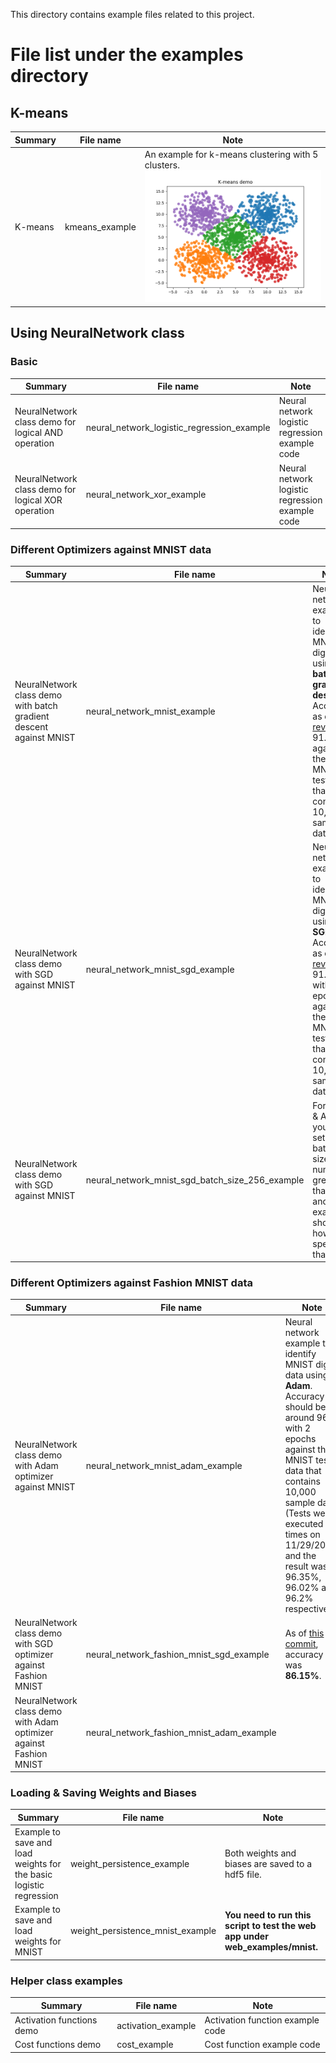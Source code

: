 This directory contains example files related to this project.

# File list under the examples directory

## K-means

| Summary| File name | Note | 
|---|---|---|
|K-means| kmeans_example | An example for k-means clustering with 5 clusters. ![sample](../assets/images/k-means-demo.png)|

## Using NeuralNetwork class
### Basic

| Summary| File name | Note | 
|---|---|---|
| NeuralNetwork class demo for logical AND operation| neural_network_logistic_regression_example | Neural network logistic regression example code |
| NeuralNetwork class demo for logical XOR operation| neural_network_xor_example | Neural network logistic regression example code |

### Different Optimizers against MNIST data

| Summary| File name | Note | 
|---|---|---|
| NeuralNetwork class demo with batch gradient descent against MNIST| neural_network_mnist_example | Neural network example to identify MNIST digit data using the **batch gradient descent**. Accuracy as of [this rev]( https://github.com/hideyukiinada/ml/commit/5b9e4dca610791d5d9f21dd1890e1a27c3002c2a) is 91.0% against the MNIST test data that contains 10,000 sample data. |
| NeuralNetwork class demo with SGD against MNIST|neural_network_mnist_sgd_example | Neural network example to identify MNIST digit data using **SGD**. Accuracy as of [this rev]( https://github.com/hideyukiinada/ml/commit/1cfd9bb688b364309c8dda9cabdc41e72c512b7a) is 91.7% with 5 epochs against the MNIST test data that contains 10,000 sample data. |
| NeuralNetwork class demo with SGD against MNIST|neural_network_mnist_sgd_batch_size_256_example | For SGD & Adam, you can set the batch size to a number greater than 1 and this example shows how to specify that.  |

### Different Optimizers against Fashion MNIST data

| Summary| File name | Note | 
|---|---|---|
| NeuralNetwork class demo with Adam optimizer against MNIST| neural_network_mnist_adam_example | Neural network example to identify MNIST digit data using **Adam**. Accuracy should be around 96% with 2 epochs against the MNIST test data that contains 10,000 sample data. (Tests were executed 3 times on 11/29/2018 and the result was 96.35%, 96.02% and 96.2% respectively) |
| NeuralNetwork class demo with SGD optimizer against Fashion MNIST| neural_network_fashion_mnist_sgd_example | As of [this commit](https://github.com/hideyukiinada/ml/commit/33056cceba92b9b782a1c762c42ab3afa104d5ca), accuracy was __86.15%__. |
| NeuralNetwork class demo with Adam optimizer against Fashion MNIST| neural_network_fashion_mnist_adam_example | |

### Loading & Saving Weights and Biases
| Summary| File name | Note | 
|---|---|---|
|Example to save and load weights for the basic logistic regression | weight_persistence_example | Both weights and biases are saved to a hdf5 file. |
|Example to save and load weights for MNIST | weight_persistence_mnist_example | __You need to run this script to test the web app under web_examples/mnist.__ |

### Helper class examples

| Summary| File name | Note | 
|---|---|---|
|Activation functions demo| activation_example | Activation function example code |
|Cost functions demo| cost_example | Cost function example code |


